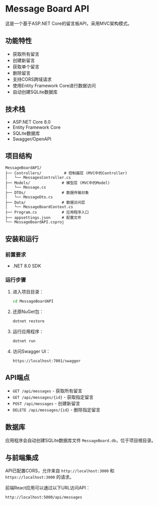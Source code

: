 # Message Board API

这是一个基于ASP.NET Core的留言板API，采用MVC架构模式。

## 功能特性

- 获取所有留言
- 创建新留言
- 获取单个留言
- 删除留言
- 支持CORS跨域请求
- 使用Entity Framework Core进行数据访问
- 自动创建SQLite数据库

## 技术栈

- ASP.NET Core 8.0
- Entity Framework Core
- SQLite数据库
- Swagger/OpenAPI

## 项目结构

```
MessageBoardAPI/
├── Controllers/          # 控制器层 (MVC中的Controller)
│   └── MessagesController.cs
├── Models/              # 模型层 (MVC中的Model)
│   └── Message.cs
├── DTOs/                # 数据传输对象
│   └── MessageDto.cs
├── Data/                # 数据访问层
│   └── MessageBoardContext.cs
├── Program.cs           # 应用程序入口
├── appsettings.json     # 配置文件
└── MessageBoardAPI.csproj
```

## 安装和运行

### 前置要求

- .NET 8.0 SDK

### 运行步骤

1. 进入项目目录：
   ```bash
   cd MessageBoardAPI
   ```

2. 还原NuGet包：
   ```bash
   dotnet restore
   ```

3. 运行应用程序：
   ```bash
   dotnet run
   ```

4. 访问Swagger UI：
   ```
   https://localhost:7001/swagger
   ```

## API端点

- `GET /api/messages` - 获取所有留言
- `GET /api/messages/{id}` - 获取指定留言
- `POST /api/messages` - 创建新留言
- `DELETE /api/messages/{id}` - 删除指定留言

## 数据库

应用程序会自动创建SQLite数据库文件 `MessageBoard.db`，位于项目根目录。

## 与前端集成

API已配置CORS，允许来自 `http://localhost:3000` 和 `https://localhost:3000` 的请求。

前端React应用可以通过以下URL访问API：
```
http://localhost:5000/api/messages
``` 